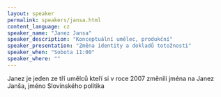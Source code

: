 ```yaml
---
layout: speaker
permalink: speakers/jansa.html
content_language: cz
speaker_name: "Janez Jansa"
speaker_description: "Konceptuální umělec, produkční"
speaker_presentation: "Změna identity a dokladů totožnosti"
speaker_when: "Sobota 11:00"
speaker_where: ""
---
```


Janez je jeden ze tří umělců kteří si v roce 2007 změnili jména na Janez Janša, jméno Slovinského politika